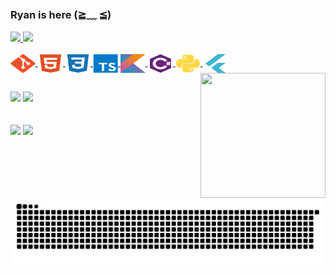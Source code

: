 ### Ryan is here (≧﹏ ≦)

<div>
  <a href="https://github.com/ryteck">
  <img height="180em" src="https://github-readme-stats.vercel.app/api?username=ryteck&show_icons=true&theme=dracula&include_all_commits=true&count_private=true"/>
  <img height="180em" src="https://github-readme-stats.vercel.app/api/top-langs/?username=ryteck&layout=compact&langs_count=7&theme=dracula"/>
</div>
 
<div style="display: inline_block"><br>
  <img align="center" height="30" width="40" src="https://github.com/devicons/devicon/blob/master/icons/git/git-original.svg">
  <img align="center" height="30" width="40" src="https://github.com/devicons/devicon/blob/master/icons/html5/html5-plain.svg">
  <img align="center" height="30" width="40" src="https://github.com/devicons/devicon/blob/master/icons/css3/css3-plain.svg">
  <img align="center" height="30" width="40" src="https://github.com/devicons/devicon/blob/master/icons/typescript/typescript-plain.svg">
  <img align="center" height="30" width="40" src="https://github.com/devicons/devicon/blob/master/icons/kotlin/kotlin-original.svg">
  <img align="center" height="30" width="40" src="https://github.com/devicons/devicon/blob/master/icons/csharp/csharp-plain.svg">
  <img align="center" height="30" width="40" src="https://github.com/devicons/devicon/blob/master/icons/python/python-plain.svg">
  <img align="center" height="30" width="40" src="https://github.com/devicons/devicon/blob/master/icons/flutter/flutter-plain.svg">

  <img align="right" src="https://avatars.githubusercontent.com/u/38978217?v=4" height="200" width="200" >
</div>
  
  ##
 
<div> 
  
  <a href="mailto://ryteckgm@gmail.com" target="_blank"><img src="https://img.shields.io/badge/Gmail-D14836?style=for-the-badge&logo=gmail&logoColor=white" target="_blank"></a>
  <a href="https://instagram.com/ryteckss" target="_blank"><img src="https://img.shields.io/badge/-Instagram-%23E4405F?style=for-the-badge&logo=instagram&logoColor=white" target="_blank"></a>
  <br><br><br>
  <a href="https://github.com/ryteck" target="_blank"><img src="https://img.shields.io/badge/GitHub-100000?style=for-the-badge&logo=github&logoColor=white" target="_blank"></a>
  <a href="https://open.spotify.com/user/h2e9f2wcfw3fzvml26qba47kt" target="_blank"><img src="https://img.shields.io/badge/Spotify-1ED760?&style=for-the-badge&logo=spotify&logoColor=white" target="_blank"></a>
 
  ![Snake animation](https://github.com/ryteck/ryteck/blob/output/github-contribution-grid-snake.svg)
 
</div>
